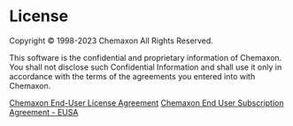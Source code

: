 License
=======

Copyright &copy; 1998-2023 Chemaxon All Rights Reserved.
 
This software is the confidential and proprietary information of
Chemaxon. You shall not disclose such Confidential Information
and shall use it only in accordance with the terms of the agreements
you entered into with Chemaxon.


[Chemaxon End-User License Agreement](https://chemaxon.com/eula)
[Chemaxon End User Subscription Agreement - EUSA](https://chemaxon.com/eusa)
